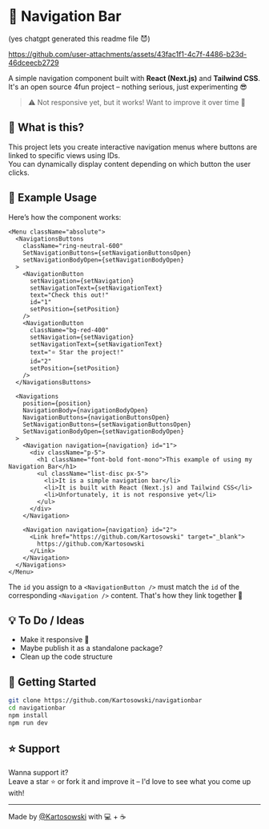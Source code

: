 # 🧭 Navigation Bar
(yes chatgpt generated this readme file 😈)

https://github.com/user-attachments/assets/43fac1f1-4c7f-4486-b23d-46dceecb2729

A simple navigation component built with **React (Next.js)** and **Tailwind CSS**.  
It's an open source 4fun project – nothing serious, just experimenting 😎

> ⚠️ Not responsive yet, but it works! Want to improve it over time 💪

## 📌 What is this?

This project lets you create interactive navigation menus where buttons are linked to specific views using IDs.  
You can dynamically display content depending on which button the user clicks.

## 🧪 Example Usage

Here’s how the component works:

```tsx
<Menu className="absolute">
  <NavigationsButtons
    className="ring-neutral-600"
    SetNavigationButtons={setNavigationButtonsOpen}
    setNavigationBodyOpen={setNavigationBodyOpen}
  >
    <NavigationButton
      setNavigation={setNavigation}
      setNavigationText={setNavigationText}
      text="Check this out!"
      id="1"
      setPosition={setPosition}
    />
    <NavigationButton
      className="bg-red-400"
      setNavigation={setNavigation}
      setNavigationText={setNavigationText}
      text="⭐ Star the project!"
      id="2"
      setPosition={setPosition}
    />
  </NavigationsButtons>

  <Navigations
    position={position}
    NavigationBody={navigationBodyOpen}
    NavigationButtons={navigationButtonsOpen}
    SetNavigationButtons={setNavigationButtonsOpen}
    SetNavigationBodyOpen={setNavigationBodyOpen}
  >
    <Navigation navigation={navigation} id="1">
      <div className="p-5">
        <h1 className="font-bold font-mono">This example of using my Navigation Bar</h1>
        <ul className="list-disc px-5">
          <li>It is a simple navigation bar</li>
          <li>It is built with React (Next.js) and Tailwind CSS</li>
          <li>Unfortunately, it is not responsive yet</li>
        </ul>
      </div>
    </Navigation>

    <Navigation navigation={navigation} id="2">
      <Link href="https://github.com/Kartosowski" target="_blank">
        https://github.com/Kartosowski
      </Link>
    </Navigation>
  </Navigations>
</Menu>
```

The `id` you assign to a `<NavigationButton />` must match the `id` of the corresponding `<Navigation />` content. That's how they link together 🔗

## 💡 To Do / Ideas

- Make it responsive 📱
- Maybe publish it as a standalone package?
- Clean up the code structure

## 🚀 Getting Started

```bash
git clone https://github.com/Kartosowski/navigationbar
cd navigationbar
npm install
npm run dev
```

## ⭐ Support

Wanna support it?  
Leave a star ⭐ or fork it and improve it – I'd love to see what you come up with!

---

Made by [@Kartosowski](https://github.com/Kartosowski) with 💻 + ☕
